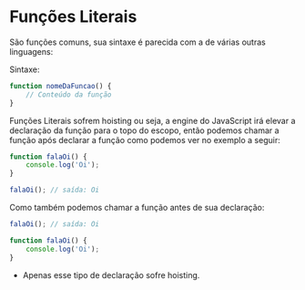 # Funções Literais

São funções comuns, sua sintaxe é parecida com a de várias outras linguagens:

Sintaxe:

```js
function nomeDaFuncao() {
    // Conteúdo da função
}
```

Funções Literais sofrem hoisting ou seja, a engine do JavaScript irá elevar a declaração da função para o topo do escopo, então podemos chamar a função após declarar a função como podemos ver no exemplo a seguir:

```js
function falaOi() {
    console.log('Oi');
}

falaOi(); // saída: Oi
```

Como também podemos chamar a função antes de sua declaração:

```js
falaOi(); // saída: Oi

function falaOi() {
    console.log('Oi');
}
```

* Apenas esse tipo de declaração sofre hoisting.
